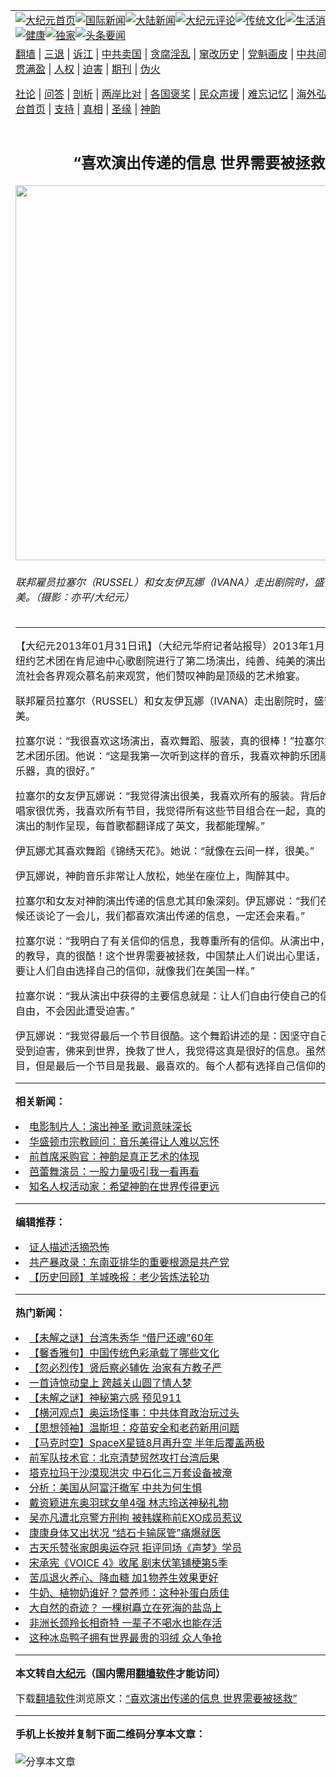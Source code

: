 <a name="1" id="1" target="_blank"></a><span id="1"></span>
<table align=center border="0"><tr><td colspan="2" VALIGN=TOP><a href="https://github.com/zdsozj366/djy/blob/master/gb/nf1351518.md#1"><img src="https://raw.githubusercontent.com/zdsozj366/www/master/t/djy/1.jpg" title="大纪元首页" alt="大纪元首页"></a><a href="https://github.com/zdsozj366/djy/blob/master/gb/n24hr.md#1"><img src="https://raw.githubusercontent.com/zdsozj366/www/master/t/djy/3.jpg" title="国际新闻" alt="国际新闻"></a><a href="https://github.com/zdsozj366/djy/blob/master/gb/nsc413.md#1"><img src="https://raw.githubusercontent.com/zdsozj366/www/master/t/djy/4.jpg" title="大陆新闻" alt="大陆新闻"></a><a href="https://github.com/zdsozj366/djy/blob/master/gb/news392.md#1"><img src="https://raw.githubusercontent.com/zdsozj366/www/master/t/djy/5.jpg" title="大纪元评论" alt="大纪元评论"></a><a href="https://github.com/zdsozj366/djy/blob/master/gb/news2007.md#1"><img src="https://raw.githubusercontent.com/zdsozj366/www/master/t/djy/6.jpg" title="传统文化" alt="传统文化"></a><a href="https://github.com/zdsozj366/djy/blob/master/gb/news2008.md#1"><img src="https://raw.githubusercontent.com/zdsozj366/www/master/t/djy/7.jpg" title="生活消费" alt="生活消费"></a><a href="https://github.com/zdsozj366/djy/blob/master/gb/ncyule.md#1"><img src="https://raw.githubusercontent.com/zdsozj366/www/master/t/djy/8.jpg" title="娱乐休闲" alt="娱乐休闲"></a><a href="https://github.com/zdsozj366/djy/blob/master/gb/nsc1002.md#1"><img src="https://raw.githubusercontent.com/zdsozj366/www/master/t/djy/9.jpg" title="健康" alt="健康"></a><a href="https://github.com/zdsozj366/djy/blob/master/gb/nf6092.md#1"><img src="https://raw.githubusercontent.com/zdsozj366/www/master/t/djy/10a.jpg" title="独家" alt="独家"></a><a href="https://github.com/zdsozj366/djy/blob/master/gb/nf4514.md#1"><img src="https://raw.githubusercontent.com/zdsozj366/www/master/t/djy/12a.jpg" title="头条要闻" alt="头条要闻"></a></td></tr>
<tr><td colspan="2" VALIGN=TOP><a target="_blank" href="https://github.com/zdsozj366/www/blob/master/README.md?zsrh#1">翻墙</a> | <a target="_blank" href="https://github.com/zdsozj366/djy/blob/master/gb/nf5657.md#1">三退</a> | <a target="_blank" href="https://github.com/zdsozj366/djy/blob/master/gb/nf6124.md#1">诉江</a> | <a target="_blank" href="https://github.com/zdsozj366/djy/blob/master/gb/nf1176117.md#1">中共卖国</a> | <a target="_blank" href="https://github.com/zdsozj366/djy/blob/master/gb/nf5773.md#1">贪腐淫乱</a> | <a target="_blank" href="https://github.com/zdsozj366/djy/blob/master/gb/nf1176115.md#1">窜改历史</a> | <a target="_blank" href="https://github.com/zdsozj366/djy/blob/master/gb/nf1176107.md#1">党魁画皮</a> | <a target="_blank" href="https://github.com/zdsozj366/djy/blob/master/gb/nf1320400.md#1">中共间谍</a> | <a target="_blank" href="https://github.com/zdsozj366/djy/blob/master/gb/nf1176114.md#1">破坏传统</a> | <a target="_blank" href="https://github.com/zdsozj366/ntdtv/blob/master/gb/prog447_1.md#1">恶贯满盈</a> | <a target="_blank" href="https://github.com/zdsozj366/djy/blob/master/gb/ncid278.md#1">人权</a> | <a target="_blank" href="https://github.com/zdsozj366/djy/blob/master/gb/nf1176111.md#1">迫害</a> | <a target="_blank" href="https://gitlab.com/szzdlab/mh-qikan/blob/master/README.md#1">期刊</a> | <a target="_blank" href="https://github.com/zdsozj366/djy/blob/master/gb/nf5562.md#1">伪火</a></p><p><a target="_blank" href="https://github.com/zdsozj366/djy/blob/master/gb/9p.md#1">社论</a> | <a target="_blank" href="https://github.com/zdsozj366/djy/blob/master/gb/nf4378.md#1">问答</a> | <a target="_blank" href="https://github.com/zdsozj366/djy/blob/master/gb/nf5792.md#1">剖析</a> | <a target="_blank" href="https://github.com/zdsozj366/djy/blob/master/gb/nf5735.md#1">两岸比对</a> | <a target="_blank" href="https://github.com/zdsozj366/djy/blob/master/gb/nf6119.md#1">各国褒奖</a> | <a target="_blank" href="https://github.com/zdsozj366/djy/blob/master/gb/nf6120.md#1">民众声援</a> | <a target="_blank" href="https://github.com/zdsozj366/djy/blob/master/gb/nf1188594.md#1">难忘记忆</a> | <a target="_blank" href="https://github.com/zdsozj366/djy/blob/master/gb/nf3180.md#1">海外弘传</a> | <a target="_blank" href="https://github.com/zdsozj366/djy/blob/master/gb/nf5410.md#1">万人上访</a> | <a target="_blank" href="https://github.com/zdsozj366/www/blob/master/README.md?zsrh#1">平台首页</a> | <a target="_blank" href="https://github.com/zdsozj366/djy/blob/master/gb/nf4386.md#1">支持</a> | <a target="_blank" href="https://github.com/zdsozj366/djy/blob/master/gb/nf4389.md#1">真相</a> | <a target="_blank" href="https://github.com/zdsozj366/djy/blob/master/gb/nf5790.md#1">圣缘</a> | <a target="_blank" href="https://github.com/zdsozj366/djy/blob/master/gb/nf4786.md#1">神韵</a></td></tr>
<tr><td VALIGN=TOP width="626"><h2 align=center>“喜欢演出传递的信息 世界需要被拯救”</h2>
<img width="600" src="https://i.epochtimes.com/assets/uploads/2013/01/1301310121431823-450x682.jpg" />
<h6>联邦雇员拉塞尔（RUSSEL）和女友伊瓦娜（IVANA）走出剧院时，盛赞神韵演出完美。（摄影：亦平/大纪元）
</h6>
<hr>
	<p>【大纪元2013年01月31日讯】（大纪元华府记者站报导）2013年1月30日晚，<ahref="https://github.com/zdsozj366/djy/blob/master/gb/tag/%E7%A5%9E%E9%9F%B5.md#1">神韵</a>纽约艺术团在肯尼迪中心歌剧院进行了第二场演出，纯善、纯美的演出吸引了华府主流社会各界观众慕名前来观赏，他们赞叹神韵是顶级的艺术飨宴。</p>
<p>联邦雇员拉塞尔（RUSSEL）和女友伊瓦娜（IVANA）走出剧院时，盛赞<ahref="https://github.com/zdsozj366/djy/blob/master/gb/tag/%E7%A5%9E%E9%9F%B5.md#1">神韵</a>演出完美。</p>
<p>拉塞尔说：“我很喜欢这场演出，喜欢舞蹈、服装，真的很棒！”拉塞尔尤其喜欢神韵艺术团乐团。他说：“这是我第一次听到这样的音乐，我喜欢神韵乐团融合了东、西方乐器，真的很好。”</p>
<p>拉塞尔的女友伊瓦娜说：“我觉得演出很美，我喜欢所有的服装。背后的故事很好，歌唱家很优秀，我喜欢所有节目，我觉得所有这些节目组合在一起，真的很棒。我喜欢演出的制作呈现，每首歌都翻译成了英文，我都能理解。”</p>
<p>伊瓦娜尤其喜欢舞蹈《锦绣天花》。她说：“就像在云间一样，很美。”</p>
<p>伊瓦娜说，神韵音乐非常让人放松，她坐在座位上，陶醉其中。</p>
<p>拉塞尔和女友对神韵演出传递的信息尤其印象深刻。伊瓦娜说：“我们在中场休息的时候还谈论了一会儿，我们都喜欢演出传递的信息，一定还会来看。”</p>
<p>拉塞尔说：“我明白了有关信仰的信息，我尊重所有的信仰。从演出中，我了解了佛家的教导，真的很酷！这个世界需要被拯救，中国禁止人们说出心里话，的确是这样，要让人们自由选择自己的信仰，就像我们在美国一样。”</p>
<p>拉塞尔说：“我从演出中获得的主要信息就是：让人们自由行使自己的信仰，拥有信仰自由，不会因此遭受迫害。”</p>
<p>伊瓦娜说：“我觉得最后一个节目很酷。这个舞蹈讲述的是：因坚守自己的信仰，他们受到迫害，佛来到世界，挽救了世人，我觉得这真是很好的信息。虽然我喜欢所有节目，但是最后一个节目是我最、最喜欢的。每个人都有选择自己信仰的权利。”</p>
<p>
	
<hr>


<strong>相关新闻：</strong>
<li><a href="https://github.com/zdsozj366/djy/blob/master/gb/12/4/2/n3556053.md#1">电影制片人：演出神圣 歌词意味深长</a></li>
<li><a href="https://github.com/zdsozj366/djy/blob/master/gb/13/1/30/n3789208.md#1">华盛顿市宗教顾问：音乐美得让人难以忘怀</a></li>
<li><a href="https://github.com/zdsozj366/djy/blob/master/gb/13/1/30/n3789251.md#1">前首席采购官：神韵是真正艺术的体现</a></li>
<li><a href="https://github.com/zdsozj366/djy/blob/master/gb/13/1/30/n3789264.md#1">芭蕾舞演员：一股力量吸引我一看再看</a></li>
<li><a href="https://github.com/zdsozj366/djy/blob/master/gb/13/1/30/n3789268.md#1">知名人权活动家：希望神韵在世界传得更远</a></li>
<hr>


<strong>编辑推荐：</strong>
<li><a href="https://github.com/zdsozj366/djy/blob/master/gb/16/8/7/n8177641.md?dfh#1" target="_blank">证人描述活摘恐怖</a></li><li><a href="https://github.com/tsiac2612/djy/blob/master/gb/19/3/23/n11134725.md#1" target="_blank">共产暴政录：东南亚排华的重要根源是共产党</a></li><li><a href="https://github.com/tsiac2612/djy/blob/master/gb/12/11/10/n3726603.md#1" target="_blank">【历史回顾】羊城晚报：老少皆炼法轮功</a></li>
<hr>

<strong>热门新闻：</strong>
<li><a href="https://github.com/zdsozj366/djy/blob/master/gb/21/7/29/n13125465.md#1">【未解之谜】台湾朱秀华 “借尸还魂”60年</a></li>
<li><a href="https://github.com/zdsozj366/djy/blob/master/gb/21/7/25/n13113957.md#1">【馨香雅句】中国传统色彩承载了哪些文化</a></li>
<li><a href="https://github.com/zdsozj366/djy/blob/master/gb/21/7/23/n13110780.md#1">【忽必烈传】贤后察必辅佐 治家有方教子严</a></li>
<li><a href="https://github.com/zdsozj366/djy/blob/master/gb/21/7/20/n13102261.md#1">一首诗惊动皇上  跨越关山圆了情人梦</a></li>
<li><a href="https://github.com/zdsozj366/djy/blob/master/gb/21/7/27/n13119494.md#1">【未解之谜】神秘第六感 预见911</a></li>
<li><a href="https://github.com/zdsozj366/djy/blob/master/gb/21/7/31/n13129531.md#1">【横河观点】奥运场怪事：中共体育政治玩过头</a></li>
<li><a href="https://github.com/zdsozj366/djy/blob/master/gb/21/7/30/n13127751.md#1">【思想领袖】温斯坦：疫苗安全和老药新用问题</a></li>
<li><a href="https://github.com/zdsozj366/djy/blob/master/gb/21/7/31/n13129916.md#1">【马克时空】SpaceX星链8月再升空 半年后覆盖两极</a></li>
<li><a href="https://github.com/zdsozj366/djy/blob/master/gb/21/7/28/n13122749.md#1">前军队技术官：北京清楚贸然攻打台湾后果</a></li>
<li><a href="https://github.com/zdsozj366/djy/blob/master/gb/21/7/31/n13128905.md#1">塔克拉玛干沙漠现洪灾 中石化三万套设备被淹</a></li>
<li><a href="https://github.com/zdsozj366/djy/blob/master/gb/21/7/31/n13129522.md#1">分析：美国从阿富汗撤军 中共为何生惧</a></li>
<li><a href="https://github.com/zdsozj366/djy/blob/master/gb/21/7/30/n13128360.md#1">戴资颖进东奥羽球女单4强 林志玲送神秘礼物</a></li>
<li><a href="https://github.com/zdsozj366/djy/blob/master/gb/21/7/31/n13129840.md#1">吴亦凡遭北京警方刑拘 被韩媒称前EXO成员惹议</a></li>
<li><a href="https://github.com/zdsozj366/djy/blob/master/gb/21/8/1/n13130307.md#1">康康身体又出状况 “结石卡输尿管”痛爆就医</a></li>
<li><a href="https://github.com/zdsozj366/djy/blob/master/gb/21/7/30/n13128114.md#1">古天乐赞张家朗奥运夺冠 拒评同场《声梦》学员</a></li>
<li><a href="https://github.com/zdsozj366/djy/blob/master/gb/21/8/1/n13130420.md#1">宋承宪《VOICE 4》收尾 剧末伏笔铺梗第5季</a></li>
<li><a href="https://github.com/zdsozj366/djy/blob/master/gb/21/7/28/n13122210.md#1">苦瓜退火养心、降血糖 加1物养生效果更好</a></li>
<li><a href="https://github.com/zdsozj366/djy/blob/master/gb/21/7/30/n13126866.md#1">牛奶、植物奶谁好？营养师：这种补蛋白质佳</a></li>
<li><a href="https://github.com/zdsozj366/djy/blob/master/gb/21/8/1/n13130775.md#1">大自然的奇迹？ 一棵树矗立在死海的盐岛上</a></li>
<li><a href="https://github.com/zdsozj366/djy/blob/master/gb/21/8/1/n13130759.md#1">非洲长颈羚长相奇特 一辈子不喝水也能存活</a></li>
<li><a href="https://github.com/zdsozj366/djy/blob/master/gb/21/8/1/n13130659.md#1">这种冰岛鸭子拥有世界最贵的羽绒 众人争抢</a></li>
<hr>

<strong>本文转自<a href="https://www.epochtimes.com">大纪元</a>（国内需用<a href="https://github.com/zdsozj366/www/blob/master/README.md#8">翻墙软件</a>才能访问）</strong><p>下载<a href="https://github.com/zdsozj366/www/blob/master/README.md#8">翻墙软件</a>浏览原文：<a href="https://www.epochtimes.com/gb/13/1/31/n3790091.htm">“喜欢演出传递的信息 世界需要被拯救”</a></p><hr>

<strong>手机上长按并复制下面二维码分享本文章：</strong><br><br><img src="https://chart.apis.google.com/chart?cht=qr&chs=240x240&choe=UTF-8&chld=M|2&chl=https://github.com/zdsozj366/djy/blob/master/gb/13/1/31/n3790091.md%231" title="分享本文章"></td><td VALIGN=TOP><a href="https://github.com/zdsozj366/djy/blob/master/gb/16/1/21/n4622075.md?dfh#1" target="_blank"><img src="https://raw.githubusercontent.com/zdsozj366/djy/master/gb/300/wei-f1.jpg" title="中共的伪火骗局"  alt="中共的伪火骗局"></a><br><a href="https://github.com/zdsozj366/www/blob/master/README.md?dfh#9" target="_blank"><img src="https://raw.githubusercontent.com/zdsozj366/djy/master/gb/300/yong-h.jpg" title="永恒的见证"  alt="永恒的见证"></a><br><a href="https://github.com/zdsozj366/djy/blob/master/gb/13/9/29/n3974789.md?dfh#1" target="_blank"><img src="https://raw.githubusercontent.com/zdsozj366/djy/master/gb/300/shang-lnz.jpg" title="善良女子被中共投男牢"  alt="善良女子被中共投男牢"></a><br><a href="https://github.com/zdsozj366/djy/blob/master/gb/16/3/16/n4663449.md?dfh#1" target="_blank"><img src="https://raw.githubusercontent.com/zdsozj366/djy/master/gb/300/huo-z3.jpg" title="警卫目击活摘器官"  alt="警卫目击活摘器官"></a><br><a href="https://github.com/zdsozj366/djy/blob/master/gb/16/8/7/n8177641.md?dfh#1" target="_blank"><img src="https://raw.githubusercontent.com/zdsozj366/djy/master/gb/300/huo-z4.jpg" title="证人描述活摘恐怖"  alt="证人描述活摘恐怖"></a><br><a href="https://github.com/zdsozj366/djy/blob/master/gb/10/4/19/n2881569.md?dfh#1" target="_blank"><img src="https://raw.githubusercontent.com/zdsozj366/djy/master/gb/300/huo-z1.jpg" title="揭开活摘器官黑幕"  alt="揭开活摘器官黑幕"></a><br><a href="https://github.com/zdsozj366/djy/blob/master/gb/10/11/7/n3077476.md?dfh#1" target="_blank"><img src="https://raw.githubusercontent.com/zdsozj366/djy/master/gb/300/ma-ks.jpg" title="马克思的成魔之路"  alt="马克思的成魔之路"></a><br><a href="https://github.com/zdsozj366/djy/blob/master/gb/14/6/9/n4173977.md?dfh#1" target="_blank"><img src="https://raw.githubusercontent.com/zdsozj366/djy/master/gb/300/chang-zs.jpg" title="藏字石 蕴天机"  alt="藏字石 蕴天机"></a><br><a href="https://github.com/zdsozj366/djy/blob/master/gb/18/5/10/n10381511.md?dfh#1" target="_blank"><img src="https://raw.githubusercontent.com/zdsozj366/djy/master/gb/300/st1.jpg" title="关注三亿人三退"  alt="关注三亿人三退"></a><br><a href="https://github.com/zdsozj366/djy/blob/master/gb/18/3/21/n10237682.md?dfh#1" target="_blank"><img src="https://raw.githubusercontent.com/zdsozj366/djy/master/gb/300/jie-t.jpg" title="解体中共复兴中华"  alt="解体中共复兴中华"></a><br><a href="https://github.com/zdsozj366/djy/blob/master/gb/9/2/9/n2422991.md?dfh#1" target="_blank"><img src="https://raw.githubusercontent.com/zdsozj366/djy/master/gb/300/gao-zs.jpg" title="中共迫害良心律师"  alt="中共迫害良心律师"></a><br><a href="https://github.com/zdsozj366/djy/blob/master/gb/18/12/9/n10900044.md?dfh#1" target="_blank"><img src="https://raw.githubusercontent.com/zdsozj366/djy/master/gb/300/sj1.jpg" title="三百多万人举报江泽民"  alt="三百多万人举报江泽民"></a><br><a href="https://github.com/zdsozj366/djy/blob/master/gb/18/8/28/n10672014.md?dfh#1" target="_blank"><img src="https://raw.githubusercontent.com/zdsozj366/djy/master/gb/300/sj2.jpg" title="这些官员为何起诉江泽民"  alt="这些官员为何起诉江泽民"></a><br><a href="https://github.com/zdsozj366/djy/blob/master/gb/8/12/18/n2367165.md?dfh#1" target="_blank"><img src="https://raw.githubusercontent.com/zdsozj366/djy/master/gb/300/liangan.jpg" title="海峡两岸的强烈对比"  alt="海峡两岸的强烈对比"></a><br><a href="https://github.com/zdsozj366/djy/blob/master/gb/15/12/10/n4593139.md?dfh#1" target="_blank"><img src="https://raw.githubusercontent.com/zdsozj366/djy/master/gb/300/jia-ndzl.jpg" title="加拿大总理的贺信"  alt="加拿大总理的贺信"></a><br><a href="https://github.com/zdsozj366/djy/blob/master/gb/11/6/17/n3289382.md?dfh#1" target="_blank"><img src="https://raw.githubusercontent.com/zdsozj366/djy/master/gb/300/xiao-wd.jpg" title="探寻真相兼听则明"  alt="探寻真相兼听则明"></a><br><a href="https://github.com/zdsozj366/djy/blob/master/gb/18/10/27/n10812623.md?dfh#1" target="_blank"><img src="https://raw.githubusercontent.com/zdsozj366/djy/master/gb/300/yindu.jpg" title="印度媒体报道东方"  alt="印度媒体报道东方"></a><br><a href="https://github.com/zdsozj366/djy/blob/master/gb/18/6/9/n10469652.md?dfh#1" target="_blank"><img src="https://raw.githubusercontent.com/zdsozj366/djy/master/gb/300/xie-j.jpg" title="不一样的海外校园"  alt="不一样的海外校园"></a><br><a href="https://github.com/zdsozj366/djy/blob/master/gb/7/4/5/n1669415.md?dfh#1" target="_blank"><img src="https://raw.githubusercontent.com/zdsozj366/djy/master/gb/300/li-up.jpg" title="从大师到徒弟的传奇"  alt="从大师到徒弟的传奇"></a><br><a href="https://github.com/zdsozj366/djy/blob/master/gb/17/5/26/n9191512.md?dfh#1" target="_blank"><img src="https://raw.githubusercontent.com/zdsozj366/djy/master/gb/300/zfl2.jpg" title="亿万人与东方一本奇书"  alt="亿万人与东方一本奇书"></a><br><a href="https://github.com/zdsozj366/djy/blob/master/gb/13/11/27/n4020290.md?dfh#1" target="_blank"><img src="https://raw.githubusercontent.com/zdsozj366/djy/master/gb/300/zhen-h.jpg" title="大陆见不到的震撼场面"  alt="大陆见不到的震撼场面"></a><br><a href="https://github.com/zdsozj366/djy/blob/master/gb/15/7/17/n4482910.md?dfh#1" target="_blank"><img src="https://raw.githubusercontent.com/zdsozj366/djy/master/gb/300/dalu-sk.jpg" title="人心向善 大陆当初盛况"  alt="人心向善 大陆当初盛况"></a><br><a href="https://github.com/zdsozj366/djy/blob/master/gb/19/1/5/n10955468.md?dfh#1" target="_blank"><img src="https://raw.githubusercontent.com/zdsozj366/djy/master/gb/300/zfl1.jpg" title="追寻真理 这书讲什么"  alt="追寻真理 这书讲什么"></a><br><a href="https://github.com/zdsozj366/www/blob/master/README.md?dfh#1" target="_blank"><img src="https://raw.githubusercontent.com/zdsozj366/djy/master/gb/300/fq1.jpg" title="下载免费翻墙软件"  alt="下载免费翻墙软件"></a><br></td></tr></table>
